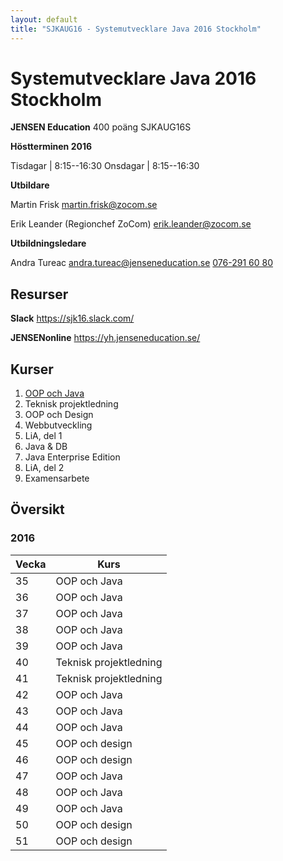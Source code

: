 ```yaml
---
layout: default
title: "SJKAUG16 - Systemutvecklare Java 2016 Stockholm"
---
```



Systemutvecklare Java 2016 Stockholm
====================================
**JENSEN Education**
400 poäng
SJKAUG16S

**Höstterminen 2016**

Tisdagar  | 8:15--16:30
Onsdagar | 8:15--16:30

**Utbildare** 

Martin Frisk 
<martin.frisk@zocom.se>

Erik Leander (Regionchef ZoCom)
<erik.leander@zocom.se>

**Utbildningsledare**

Andra Tureac
<andra.tureac@jenseneducation.se>
[076-291 60 80](tel:0762916080)


Resurser
--------
**Slack**
https://sjk16.slack.com/

**JENSENonline**
https://yh.jenseneducation.se/


Kurser
------
1.	[OOP och Java](oop-och-java/) 
4.	Teknisk projektledning
2.	OOP och Design
5.	Webbutveckling 
3.	LiA, del 1
6.	Java & DB 
7.	Java Enterprise Edition 
8.	LiA, del 2
9.	Examensarbete



Översikt
--------


### 2016

Vecka  | Kurs
-------|-------
35  | OOP och Java
36  | OOP och Java
37  | OOP och Java
38  | OOP och Java
39  | OOP och Java
40  | Teknisk projektledning
41  | Teknisk projektledning
42  | OOP och Java
43  | OOP och Java
44  | OOP och Java
45  | OOP och design
46  | OOP och design
47  | OOP och Java
48  | OOP och Java
49  | OOP och Java
50  | OOP och design
51  | OOP och design

